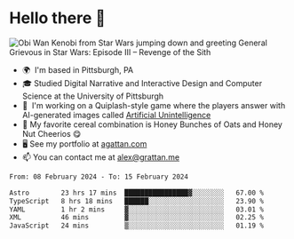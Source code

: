 <!--
**GameDog9988/GameDog9988** is a ✨ _special_ ✨ repository because its `README.md` (this file) appears on your GitHub profile.

Here are some ideas to get you started:

- 🔭 I’m currently working on ...
- 🌱 I’m currently learning ...
- 👯 I’m looking to collaborate on ...
- 🤔 I’m looking for help with ...
- 💬 Ask me about ...
- 📫 How to reach me: ...
- 😄 Pronouns: ...
- ⚡ Fun fact: ...
-->



Hello there 👋
==================================

![Obi Wan Kenobi from Star Wars jumping down and greeting General Grievous in Star Wars: Episode III – Revenge of the Sith](https://github.com/agrattan0820/agrattan0820/assets/51346343/689e56eb-29be-46a5-a079-28ea727b5f7e)


- 🌍  I'm based in Pittsburgh, PA
- 🎓  Studied Digital Narrative and Interactive Design and Computer Science at the University of Pittsburgh
- 👾  I'm working on a Quiplash-style game where the players answer with AI-generated images called [Artificial Unintelligence](https://github.com/agrattan0820/artificial-unintelligence)
- 🥣  My favorite cereal combination is Honey Bunches of Oats and Honey Nut Cheerios 😋
- 🖥️  See my portfolio at [agattan.com](http://agrattan.com/)
- 📫  You can contact me at [alex@grattan.me](mailto:alex@grattan.me)

<!--START_SECTION:waka-->

```txt
From: 08 February 2024 - To: 15 February 2024

Astro        23 hrs 17 mins  ████████████████▓░░░░░░░░   67.00 %
TypeScript   8 hrs 18 mins   ██████░░░░░░░░░░░░░░░░░░░   23.90 %
YAML         1 hr 2 mins     ▓░░░░░░░░░░░░░░░░░░░░░░░░   03.01 %
XML          46 mins         ▓░░░░░░░░░░░░░░░░░░░░░░░░   02.25 %
JavaScript   24 mins         ▒░░░░░░░░░░░░░░░░░░░░░░░░   01.19 %
```

<!--END_SECTION:waka-->
